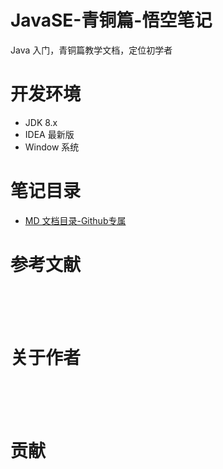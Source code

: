 # JavaSE-青铜篇-悟空笔记
Java 入门，青铜篇教学文档，定位初学者

# 开发环境
- JDK 8.x
- IDEA 最新版
- Window 系统



# 笔记目录
- [MD 文档目录-Github专属](SUMMARY.md)



# 参考文献


<br>
<br>
<br>

# 关于作者

<br>
<br>
<br>


# 贡献



<br>
<br>
<br>

